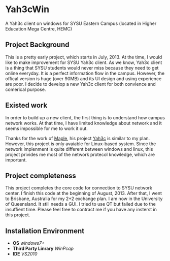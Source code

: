 # Yah3cWin
A Yah3c client on windows for SYSU Eastern Campus (located in Higher Education Mega Centre, HEMC) 

## Project Background

This is a pretty early project, which starts in July, 2013. At the time, I would like to make improvement for SYSU Yah3c client. As we know, Yah3c client is a thing that SYSU students would never miss because they need to get online everyday. It is a perfect information flow in the campus. However, the offical version is huge (over 90MB) and its UI design and using experience are poor. I decide to develop a new Yah3c client for both convience and comerical purpose.

## Existed work

In order to build up a new client, the first thing is to understand how campus network works. At that time, I have limited knowledge about network and it seems impossible for me to work it out.

Thanks for the work of [Maple](https://github.com/humiaozuzu/), his project [Yah3c](https://github.com/humiaozuzu/YaH3C) is similar to my plan. However, this project is only avaiable for Linux-based system. Since the network implenment is quite different between windows and linux, this project privides me most of the network protecol knowledge, which are important.

## Project completeness

This project completes the core code for connection to SYSU network center. I finish this code at the beginning of August, 2013. After that, I went to Brisbane, Australia for my 2+2 exchange plan. I am now in the University of Queensland. It still needs a GUI. I tried to use QT but failed due to the insuffient time. Please feel free to contract me if you have any insterst in this project.

## Installation Environment

- **OS** *windows7+*
- **Third Party Linrary** *WinPcap*
- **IDE** *VS2010*

      